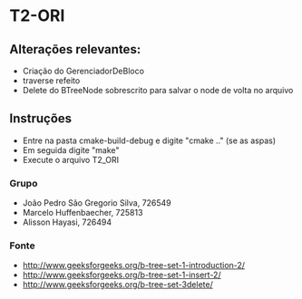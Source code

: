 
# T2-ORI

## Alterações relevantes:
  - Criação do GerenciadorDeBloco
  - traverse refeito
  - Delete do BTreeNode sobrescrito para salvar o node de volta no arquivo
## Instruções
  - Entre na pasta cmake-build-debug e digite "cmake .." (se as aspas)
  - Em seguida digite "make"
  - Execute o arquivo T2_ORI
  
### Grupo
  - João Pedro São Gregorio Silva, 726549
  - Marcelo Huffenbaecher, 725813
  - Alisson Hayasi, 726494
  
### Fonte
  - http://www.geeksforgeeks.org/b-tree-set-1-introduction-2/
  - http://www.geeksforgeeks.org/b-tree-set-1-insert-2/
  - http://www.geeksforgeeks.org/b-tree-set-3delete/
